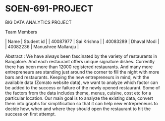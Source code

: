 # SOEN-691-PROJECT
BIG DATA ANALYTICS PROJECT

Team Members 

| Name  | Student id |
| 40087977 | Sai Krishna |
| 40083289 | Dhaval Modi |
| 40082236 | Manushree Mallaraju |

Abstract :
We have always been fascinated by the variety of restaurants in Bangalore. And each restaurant offers unique signature dishes. Currently there has been more than 12000 registered restaurants. And many more entrepreneurs are standing just around the corner to fill the night with more bars and restaurants. Keeping the new entrepreneurs in mind, with the available data (Zomato website data), we want to analyze which factor can be added to the success or failure of the newly opened restaurant. Some of the factors from the data includes theme, menus, cuisine, cost etc for a particular location. Our main goal is to analyze the existing data, convert them into graphs for simplification so that it can help new entrepreneurs to decide how, when and where they should open the restaurant to hit the success on first attempt.
